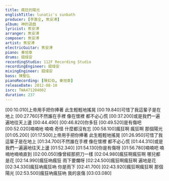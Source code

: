 ```yaml
---
title: 瘋狂的陽光
englishTitle: lunatic's sunbath
producer: [李壽全, 焦安溥]
album: 神的遊戲
lyricist: 焦安溥
arranger: 焦安溥
composer: 焦安溥
artist: 焦安溥
electricGuitar: 焦安溥
piano: 秦旭章
drums: 錢煒安
recordingStudio: 112F Recording Studio
recordingEngineer: 錢煒安
mixingEngineer: 錢煒安
bass: 陳聖弘
pianoRecording: [陳虹伯, 秦旭章]
releaseDate: 2012-08-10
isrc: TWA471204002
duration: 237
---
```

[00:10.010]上帝用手把你捧著 此生輕輕地搖晃
[00:19.840]可惜了我這輩子是在地上
[00:27.760]不然誰在手裡 像在懷裡 都不必心慌
[00:37.200]或是我們一遍遍地往天上盪
[00:44.490]
[00:46.820]你多狂
[00:49.520]是有傷吧
[00:52.020]喃喃地 喃喃 奇怪 什麼都沒有忘
[00:58.100]瘋狂啊 瘋狂啊 那個陽光
[01:05.200]
[01:17.500]上帝用手把你捧著 此生輕輕地搖晃
[01:26.950]可惜了我這輩子是在地上
[01:34.700]不然誰在手裡 像在懷裡 都不必心慌
[01:44.310]或是我們一遍遍地往天上盪
[01:52.340]
[01:54.130]你是有傷呀
[01:56.780]喃喃吧 喃喃地喃喃直到
[02:00.050]像曾經那把刀一樣
[02:04.980]瘋狂啊瘋狂啊 哪兒都是花
[02:14.990]瘋狂吶瘋狂 雨下要爛呀
[02:24.500]瘋狂啊瘋狂啊 遍地是花
[02:34.330]瘋狂吶瘋狂吶 你是雨下
[02:41.700]
[02:43.920]瘋狂啊瘋狂啊 那個陽光
[02:53.500]瘋狂吶瘋狂吶 我的哀傷
[03:03.080]